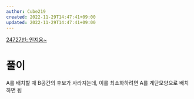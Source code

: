```yaml
---
author: Cube219
created: 2022-11-29T14:47:41+09:00
updated: 2022-11-29T14:47:41+09:00
---
```


[24727번: 인지융~](https://www.acmicpc.net/problem/24727)

# 풀이

A를 배치할 때 B공간의 후보가 사라지는데, 이를 최소화하려면 A를 계단모양으로 배치하면 됨
